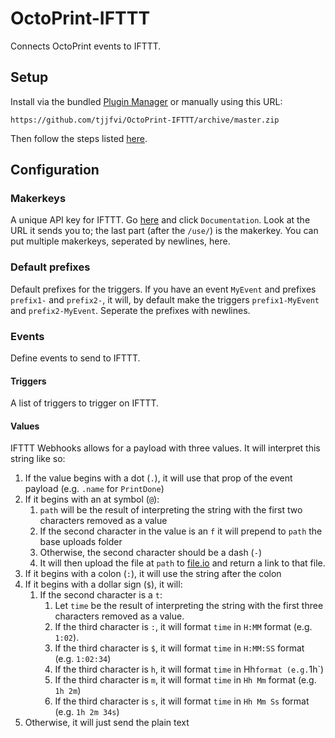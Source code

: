 # OctoPrint-IFTTT

Connects OctoPrint events to IFTTT.

## Setup

Install via the bundled [Plugin Manager](https://github.com/foosel/OctoPrint/wiki/Plugin:-Plugin-Manager)
or manually using this URL:

    https://github.com/tjjfvi/OctoPrint-IFTTT/archive/master.zip

Then follow the steps listed [here](https://github.com/tjjfvi/OctoPrint-IFTTT/wiki).

## Configuration

### Makerkeys
A unique API key for IFTTT. Go [here](https://ifttt.com/services/maker_webhooks) and click `Documentation`. Look at the URL it sends you to; the last part (after the `/use/`) is the makerkey. You can put multiple makerkeys, seperated by newlines, here.

### Default prefixes
Default prefixes for the triggers. If you have an event `MyEvent` and prefixes `prefix1-` and `prefix2-`, it will, by default make the triggers `prefix1-MyEvent` and `prefix2-MyEvent`. Seperate the prefixes with newlines.

### Events
Define events to send to IFTTT.

#### Triggers
A list of triggers to trigger on IFTTT.

#### Values
IFTTT Webhooks allows for a payload with three values. It will interpret this string like so:
1. If the value begins with a dot (`.`), it will use that prop of the event payload (e.g. `.name` for `PrintDone`)
1. If it begins with an at symbol (`@`):
   1. `path` will be the result of interpreting the string with the first two characters removed as a value
   1. If the second character in the value is an `f` it will prepend to `path` the base uploads folder
   1. Otherwise, the second character should be a dash (`-`)
   1. It will then upload the file at `path` to [file.io](https://file.io) and return a link to that file.
1. If it begins with a colon (`:`), it will use the string after the colon
1. If it begins with a dollar sign (`$`), it will:
   1. If the second character is a `t`:
      1. Let `time` be the result of interpreting the string with the first three characters removed as a value.
      1. If the third character is `:`, it will format `time` in `H:MM` format (e.g. `1:02`).
      1. If the third character is `$`, it will format `time` in `H:MM:SS` format (e.g. `1:02:34`)
      1. If the third character is `h`, it will format `time` in Hh` format (e.g. `1h`)
      1. If the third character is `m`, it will format `time` in `Hh Mm` format (e.g. `1h 2m`)
      1. If the third character is `s`, it will format `time` in `Hh Mm Ss` format (e.g. `1h 2m 34s`)
1. Otherwise, it will just send the plain text

